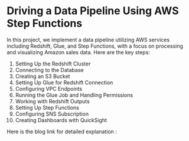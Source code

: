 # Driving a Data Pipeline Using AWS Step Functions
In this project, we implement a data pipeline utilizing AWS services including Redshift, Glue, and Step Functions, with a focus on processing and visualizing Amazon sales data. Here are the key steps:

1. Setting Up the Redshift Cluster
2. Connecting to the Database
3. Creating an S3 Bucket
4. Setting Up Glue for Redshift Connection
5. Configuring VPC Endpoints
6. Running the Glue Job and Handling Permissions
7. Working with Redshift Outputs
8. Setting Up Step Functions
9. Configuring SNS Subscription
10. Creating Dashboards with QuickSight

Here is the blog link for detailed explanation : 
